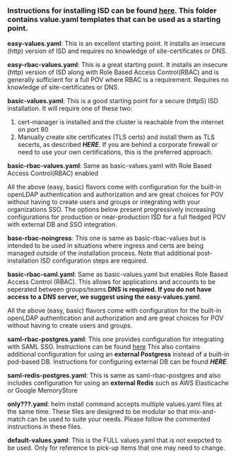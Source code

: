 ### Instructions for installing ISD can be found [here](https://docs.google.com/document/d/1D2drat72nj58q-sBjf-HDBX_HuBuBzJQsx4O7BVhWIc/edit?usp=sharing). This folder contains value.yaml templates that can be used as a starting point. 

**easy-values.yaml**: This is an excellent starting point. It installs an insecure (http) version of ISD and requires no knowledge of site-certificates or DNS.

**easy-rbac-values.yaml**: This is a great starting point. It installs an insecure (http) version of ISD along with Role Based Access Control(RBAC) and is generally sufficient for a full POV where RBAC is a requirement. Requires no knowledge of site-certificates or DNS.

**basic-values.yaml**: This is a good starting point for a secure (httpS) ISD installation. It will require one of these two:
1. cert-manager is installed and the cluster is reachable from the internet on port 80
2. Manually create site certificates (TLS certs) and install them as TLS secerts, as described **_HERE_**. If you are behind a corporate firewall or need to use your own certifications, this is the preferred approach. 

**basic-rbac-values.yaml**: Same as basic-values.yaml with Role Based Access Control(RBAC) enabled

All the above (easy, basic) flavors come with configuration for the built-in openLDAP authentication and authorization and are great choices for POV without having to create users and groups or integrating with your organizations SSO. The options below present progressively increasing configurations for production or near-production ISD for a full fledged POV with external DB and SSO integration. 

**base-rbac-noingress**: This one is same as basic-rbac-values but is intended to be used in situations where ingress and certs are being managed outside of the installation process. Note that additional post-installation ISD configuration steps are required.

**basic-rbac-saml.yaml**: Same as basic-values.yaml but enables Role Based Access Control (RBAC). This allows for applications and accounts to be seperated between groups/teams.**DNS is required. If you do not have access to a DNS server, we suggest using the easy-values.yaml**. 

All the above (easy, basic) flavors come with configuration for the built-in openLDAP authentication and authorization and are great choices for POV without having to create users and groups.

**saml-rbac-postgres.yaml**: This one provides configuration for integrating with SAML SSO. Instructions can be found [here](https://docs.google.com/document/d/1Jo0bUS3L83A9KKbcHaJjJJfyzfw0rDp_mKTxCRwt8QI/edit?usp=sharing)
                   This also contains additional configuration for using an **external Postgress** instead of a built-in pod-based DB. Instructions for configuring external DB can be found **_HERE_**.

**saml-redis-postgres.yaml**: This is same as saml-rbac-postgres and also includes configuration for using an **external Redis** such as AWS Elasticache or Google MemoryStore

**only???.yaml**: helm install command accepts multiple values.yaml files at the same time. These files are designed to be modular so that mix-and-match can be used to suite your needs. Please follow the commented instructions in these files.

**default-values.yaml**: This is the FULL values.yaml that is not exepcted to be used. Only for reference to pick-up items that one may need to change.

<!-- Need to link documents for Manually creating TLS secrets and configuring using external DBs -->
